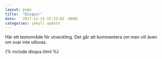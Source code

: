 ```yaml
---
layout: page
title:  "Disqus!"
date:   2017-11-14 15:33:02 -0600
categories: jekyll update
---
```


Här ett testområde för utveckling. 
Det går att kommentera om man vill även om svar inte utlovas.

{% include disqus.html %}
